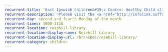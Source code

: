 ```yaml
---
recurrent-title: 'East Ipswich Children&#39;s Centre: Healthy Child clinic'
recurrent-description: 'Please visit the <a href="http://infolink.suffolk.gov.uk/kb5/suffolk/infolink/service.page?id=hN6FZ2sXV4A">East Ipswich Children&#39;s Centre page on Suffolk InfoLink</a> for more information and to book.'
recurrent-day: second and fourth Monday of the month
recurrent-times: 1000-1130
recurrent-location: rosehill-library
recurrent-location-display-name: Rosehill Library
recurrent-location-display-url: /branches/rosehill-library/
recurrent-category: children
---
```

